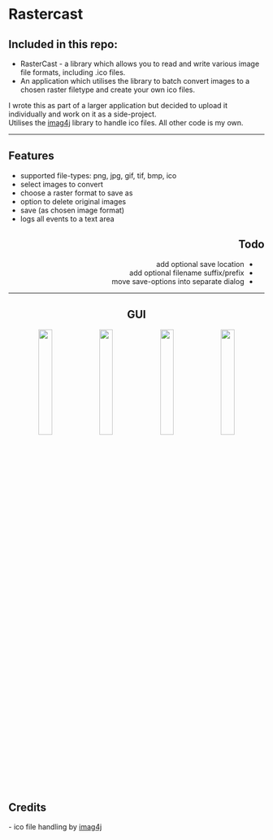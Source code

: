 <html>
<body>
  
  <div id="header">
    <h1>Rastercast</h1>
    <h2>Included in this repo:</h2>
    <ul>
      <li>
        RasterCast - a library which allows you to read and write various image file formats, including .ico files.
      </li>
      <li>
        An application which utilises the library to batch convert images to a chosen raster filetype and create your own ico files.
      </li>
    </ul>
    <p>
    I wrote this as part of a larger application but decided to upload it individually and work on it as a side-project.
    <br>
    Utilises the <a href="https://github.com/imcdonagh/image4j">imag4j</a> library to handle ico files. All other code is my own.
    </p>
  </div>
  
  <hr>
    
  <div id="features">
    <h2>Features</h2>
    <ul>
      <li>
        supported file-types: png, jpg, gif, tif, bmp, ico
      </li>
      <li>
        select images to convert
      </li>
      <li>
        choose a raster format to save as
      </li>
      <li>
        option to delete original images
      </li>
      <li>
        save (as chosen image format)
      </li>
      <li>
        logs all events to a text area
      </li>
    </ul>
  </div>
  
  <div id="todo" align="right">
    <h2>Todo</h2>
    <ul dir="rtl">
      <li>
        add optional save location
      </li>
      <li>
        add optional filename suffix/prefix
      </li>
      <li>
        move save-options into separate dialog
      </li>
    </ul>
  </div>
  
  <hr>
    
  <!--
    1 image per row = 90%
    2 image per row = 45%
    3 image per row = 30%
    4 image per row = 23%
  -->
  <div id="gui" align="center">
    <h2>GUI</h2>
    <img src="https://github.com/tigjaw/rastercast/blob/2bc43db316471c000f62705e8fcff8c39aac6741/screenshots/1-rastercast-main.png" width="23%"></img>
    <img src="https://github.com/tigjaw/rastercast/blob/2bc43db316471c000f62705e8fcff8c39aac6741/screenshots/2-rastercast-open.png" width="23%"></img>
    <img src="https://github.com/tigjaw/rastercast/blob/2bc43db316471c000f62705e8fcff8c39aac6741/screenshots/3-rastercast-opened.png" width="23%"></img>
    <img src="https://github.com/tigjaw/rastercast/blob/2bc43db316471c000f62705e8fcff8c39aac6741/screenshots/4-rastercast-saved.png" width="23%"></img>
  </div>
  
  <div id="credits">
    <h2>Credits</h2>
    - ico file handling by <a href="https://github.com/imcdonagh/image4j">imag4j</a>
  </div>

</body>
</html>
